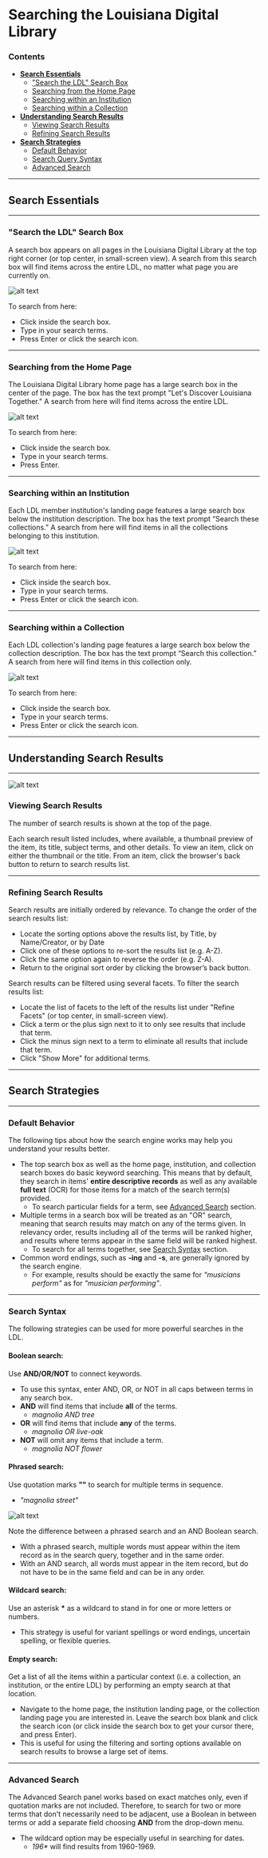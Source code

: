 # Searching the Louisiana Digital Library  

### Contents
* __[Search Essentials](#search-essentials)__
    * ["Search the LDL" Search Box](#search-the-ldl-search-box)  
    * [Searching from the Home Page](#searching-from-the-home-page)
    * [Searching within an Institution](#searching-within-an-institution)
    * [Searching within a Collection](#searching-within-a-collection)
* __[Understanding Search Results](#understanding-search-results)__  
    * [Viewing Search Results](#viewing-search-results)
    * [Refining Search Results](#refining-search-results)
* __[Search Strategies](#search-strategies)__  
    * [Default Behavior](#default-behavior)
    * [Search Query Syntax](#search-query-syntax)
    * [Advanced Search](#advanced-search)

- - - - -

## Search Essentials  

- - - - -

### "Search the LDL" Search Box

A search box appears on all pages in the Louisiana Digital Library at the top right corner (or top center, in small-screen view). A search from this search box will find items across the entire LDL, no matter what page you are currently on.  

![alt text][ldl_search]

To search from here:  

* Click inside the search box.  
* Type in your search terms.  
* Press Enter or click the search icon.  

- - - - -

### Searching from the Home Page  

The Louisiana Digital Library home page has a large search box in the center of the page. The box has the text prompt "Let's Discover Louisiana Together." A search from here will find items across the entire LDL.  

![alt text][home_page]  

To search from here:  

* Click inside the search box.  
* Type in your search terms.  
* Press Enter.  

- - - - -

### Searching within an Institution

Each LDL member institution's landing page features a large search box below the institution description. The box has the text prompt “Search these collections.” A search from here will find items in all the collections belonging to this institution.

![alt text][institution_search]

To search from here:  

* Click inside the search box.  
* Type in your search terms.  
* Press Enter or click the search icon.

- - - - -

### Searching within a Collection

Each LDL collection's landing page features a large search box below the collection description. The box has the text prompt “Search this collection.” A search from here will find items in this collection only.

![alt text][collection_search]

To search from here:  

* Click inside the search box.  
* Type in your search terms.  
* Press Enter or click the search icon.

- - - - -

## Understanding Search Results

- - - - -

![alt text][search_results]

### Viewing Search Results

The number of search results is shown at the top of the page.  

Each search result listed includes, where available, a thumbnail preview of the item, its title, subject terms, and other details. To view an item, click on either the thumbnail or the title. From an item, click the browser's back button to return to search results list.

- - - - -

### Refining Search Results

Search results are initially ordered by relevance. To change the order of the search results list:

* Locate the sorting options above the results list, by Title, by Name/Creator, or by Date
* Click one of these options to re-sort the results list (e.g. A-Z).
* Click the same option again to reverse the order (e.g. Z-A).
* Return to the original sort order by clicking the browser’s back button.

Search results can be filtered using several facets. To filter the search results list:

* Locate the list of facets to the left of the results list under "Refine Facets" (or top center, in small-screen view).
* Click a term or the plus sign next to it to only see results that include that term.
* Click the minus sign next to a term to eliminate all results that include that term.
* Click "Show More" for additional terms.

- - - - -

## Search Strategies

- - - - -

### Default Behavior  

The following tips about how the search engine works may help you understand your results better.

* The top search box as well as the home page, institution, and collection search boxes do basic keyword searching. This means that by default, they search in items' __entire descriptive records__ as well as any available __full text__ (OCR) for those items for a match of the search term(s) provided.
    * To search particular fields for a term, see [Advanced Search](#advanced-search) section.
* Multiple terms in a search box will be treated as an "OR" search, meaning that search results may match on any of the terms given. In relevancy order, results including all of the terms will be ranked higher, and results where terms appear in the same field will be ranked highest.
    * To search for all terms together, see [Search Syntax](#search-syntax) section.
* Common word endings, such as __-ing__ and __-s__, are generally ignored by the search engine.
    * For example, results should be exactly the same for _"musicians perform"_ as for _"musician performing"_.

- - - - -

### Search Syntax

The following strategies can be used for more powerful searches in the LDL.

#### Boolean search:  

Use __AND/OR/NOT__ to connect keywords.  

* To use this syntax, enter AND, OR, or NOT in all caps between terms in any search box.
* __AND__ will find items that include __all__ of the terms.
    * _magnolia AND tree_
* __OR__ will find items that include __any__ of the terms.
    * _magnolia OR live-oak_
* __NOT__ will omit any items that include a term.
    * _magnolia NOT flower_

#### Phrased search:  

Use quotation marks __""__ to search for multiple terms in sequence.

* _"magnolia street"_

![alt text][phrase_search]

Note the difference between a phrased search and an AND Boolean search.  

* With a phrased search, multiple words must appear within the item record as in the search query, together and in the same order.
* With an AND search, all words must appear in the item record, but do not have to be in the same field and can be in any order.

#### Wildcard search:

Use an asterisk __*__ as a wildcard to stand in for one or more letters or numbers.  

* This strategy is useful for variant spellings or word endings, uncertain spelling, or flexible queries. 

#### Empty search:

Get a list of all the items within a particular context (i.e. a collection, an institution, or the entire LDL) by performing an empty search at that location.

* Navigate to the home page, the institution landing page, or the collection landing page you are interested in. Leave the search box blank and click the search icon (or click inside the search box to get your cursor there, and press Enter).
* This is useful for using the filtering and sorting options available on search results to browse a large set of items.

- - - - -

### Advanced Search

The Advanced Search panel works based on exact matches only, even if quotation marks are not included. Therefore, to search for two or more terms that don't necessarily need to be adjacent, use a Boolean in between terms or add a separate field choosing __AND__ from the drop-down menu.

  * The wildcard option may be especially useful in searching for dates.
    * _196*_ will find results from 1960-1969.


[ldl_search]: search_essentials_images/ldl_search.jpg "Top right search box"
[home_page]: search_essentials_images/home_page.jpg "Home page search box"
[search_results]: search_essentials_images/search_results.jpg "Search results for 'magnolia'"
[institution_search]: search_essentials_images/institution_search.jpg "Institution search box"
[collection_search]: search_essentials_images/collection_search.jpg "Collection search box"
[phrase_search]: search_essentials_images/phrase_search.jpg "Phrase search for 'magnolia' in search box"
